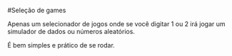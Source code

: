 #Seleção de games

Apenas um selecionador de jogos onde se você digitar 1 ou 2
irá jogar um simulador de dados ou números aleatórios.

É bem simples e prático de se rodar.
